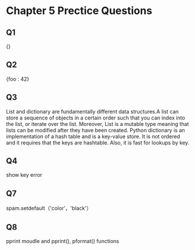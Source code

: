 # Chapter 5 Prectice Questions
## Q1 
{}
## Q2
{foo : 42}
## Q3 
List and dictionary are fundamentally different data structures.A list can store a sequence of objects in a certain order such that you can index into the list, or iterate over the list. Moreover, List is a mutable type meaning that lists can be modified after they have been created. Python dictionary is an implementation of a hash table and is a key-value store. It is not ordered and it requires that the keys are hashtable. Also, it is fast for lookups by key.
## Q4
show key error 
## Q7
spam.setdefault（'color'，'black'）
## Q8 
pprint moudle and pprint(), pformat() functions